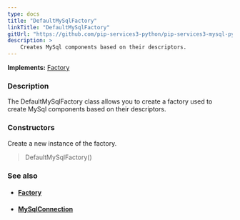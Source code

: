```yaml
---
type: docs
title: "DefaultMySqlFactory"
linkTitle: "DefaultMySqlFactory"
gitUrl: "https://github.com/pip-services3-python/pip-services3-mysql-python"
description: > 
    Creates MySql components based on their descriptors.
---
```


**Implements:** [Factory](../../../components/build/factory)

### Description

The DefaultMySqlFactory class allows you to create a factory used to create MySql components based on their descriptors.

### Constructors

Create a new instance of the factory.

> DefaultMySqlFactory()


### See also
- #### [Factory](../../../components/build/factory)
- #### [MySqlConnection](../../connect/mysql_connection) 

